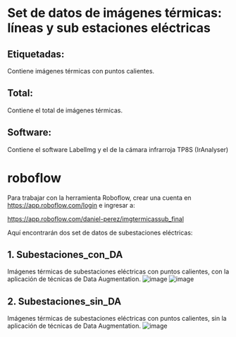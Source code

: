 # Set de datos de imágenes térmicas: líneas y sub estaciones eléctricas

## Etiquetadas:
Contiene  imágenes térmicas con puntos calientes.

## Total:
Contiene el total de imágenes térmicas.

## Software:
Contiene el software LabelImg y el de la cámara infrarroja TP8S (IrAnalyser)


# roboflow
Para trabajar con la herramienta Roboflow, crear una cuenta en https://app.roboflow.com/login e ingresar a:

https://app.roboflow.com/daniel-perez/imgtermicassub_final

Aquí encontrarán dos set de datos de subestaciones eléctricas:
## 1. Subestaciones_con_DA
Imágenes térmicas de subestaciones eléctricas con puntos calientes, con la aplicación de técnicas de Data Augmentation.
![image](https://user-images.githubusercontent.com/16355783/164792141-918d422e-6660-46d5-a3e4-895fbab3d158.png)
![image](https://user-images.githubusercontent.com/16355783/164792161-9a896418-b664-4abe-9a7f-d2557c051b87.png)


## 2. Subestaciones_sin_DA
Imágenes térmicas de subestaciones eléctricas con puntos calientes, sin la aplicación de técnicas de Data Augmentation.
![image](https://user-images.githubusercontent.com/16355783/164792226-36d61b2a-6736-402c-875f-f44520810111.png)
